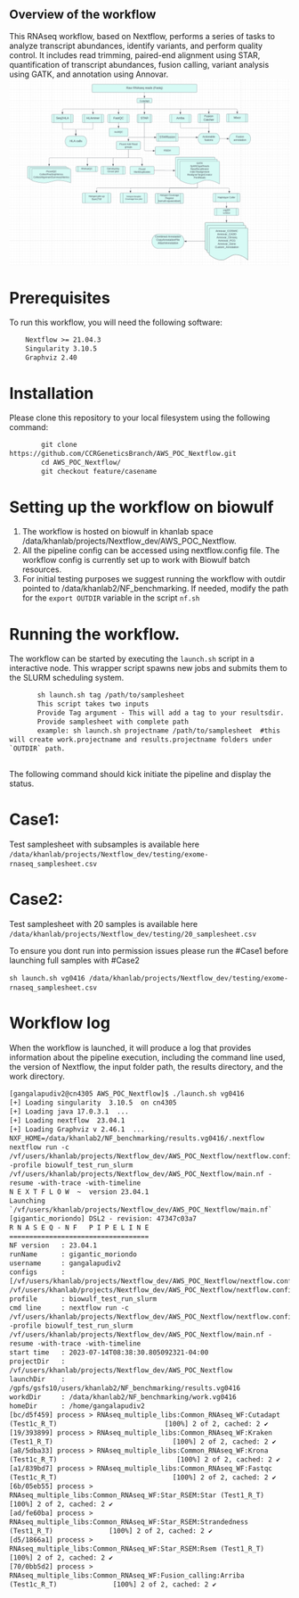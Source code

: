 ## Overview of the workflow
This RNAseq workflow, based on Nextflow, performs a series of tasks to analyze transcript abundances, identify variants, and perform quality control. It includes 
read trimming, paired-end alignment using STAR, quantification of transcript abundances, fusion calling, variant analysis using GATK, and annotation using Annovar. 
![RNAseq_workflow](DAG_rnaseq.png)


# Prerequisites
To run this workflow, you will need the following software:
```	
	Nextflow >= 21.04.3
	Singularity 3.10.5
	Graphviz 2.40
```


# Installation
Please clone this repository to your local filesystem using the following command:

```
        git clone https://github.com/CCRGeneticsBranch/AWS_POC_Nextflow.git
        cd AWS_POC_Nextflow/ 
        git checkout feature/casename
```


# Setting up the workflow on biowulf
1. The workflow is hosted on biowulf in khanlab space /data/khanlab/projects/Nextflow_dev/AWS_POC_Nextflow.
2. All the pipeline config can be accessed using nextflow.config file. The workflow config is currently set up to work with Biowulf batch resources.
4. For initial testing purposes we suggest running the workflow with outdir pointed to /data/khanlab2/NF_benchmarking. If needed, modify the path for the 
`export OUTDIR` variable in the script `nf.sh` 
 

# Running the workflow.
 The workflow can be started by executing the `launch.sh` script in a interactive node. This wrapper script spawns new jobs and submits them to the SLURM 
scheduling system.


 ```
        sh launch.sh tag /path/to/samplesheet        
        This script takes two inputs
        Provide Tag argument - This will add a tag to your resultsdir.
        Provide samplesheet with complete path
        example: sh launch.sh projectname /path/to/samplesheet  #this will create work.projectname and results.projectname folders under `OUTDIR` path.
        
 ```
The following command should kick initiate the pipeline and display the status.
# Case1:
Test samplesheet with subsamples is available here `/data/khanlab/projects/Nextflow_dev/testing/exome-rnaseq_samplesheet.csv`
# Case2: 
Test samplesheet with 20 samples is available here `/data/khanlab/projects/Nextflow_dev/testing/20_samplesheet.csv`

To ensure you dont run into permission issues please run the #Case1 before launching full samples with #Case2

`sh launch.sh vg0416 /data/khanlab/projects/Nextflow_dev/testing/exome-rnaseq_samplesheet.csv`

# Workflow log
When the workflow is launched, it will produce a log that provides information about the pipeline execution, including the command line used, the version of 
Nextflow, the input folder path, the results directory, and the work directory.


```
[gangalapudiv2@cn4305 AWS_POC_Nextflow]$ ./launch.sh vg0416
[+] Loading singularity  3.10.5  on cn4305 
[+] Loading java 17.0.3.1  ... 
[+] Loading nextflow  23.04.1 
[+] Loading Graphviz v 2.46.1  ... 
NXF_HOME=/data/khanlab2/NF_benchmarking/results.vg0416/.nextflow
nextflow run -c /vf/users/khanlab/projects/Nextflow_dev/AWS_POC_Nextflow/nextflow.config -profile biowulf_test_run_slurm 
/vf/users/khanlab/projects/Nextflow_dev/AWS_POC_Nextflow/main.nf -resume -with-trace -with-timeline
N E X T F L O W  ~  version 23.04.1
Launching `/vf/users/khanlab/projects/Nextflow_dev/AWS_POC_Nextflow/main.nf` [gigantic_moriondo] DSL2 - revision: 47347c03a7
R N A S E Q - N F   P I P E L I N E  
===================================
NF version   : 23.04.1
runName      : gigantic_moriondo
username     : gangalapudiv2
configs      : [/vf/users/khanlab/projects/Nextflow_dev/AWS_POC_Nextflow/nextflow.config, 
/vf/users/khanlab/projects/Nextflow_dev/AWS_POC_Nextflow/nextflow.config]
profile      : biowulf_test_run_slurm
cmd line     : nextflow run -c /vf/users/khanlab/projects/Nextflow_dev/AWS_POC_Nextflow/nextflow.config -profile biowulf_test_run_slurm 
/vf/users/khanlab/projects/Nextflow_dev/AWS_POC_Nextflow/main.nf -resume -with-trace -with-timeline
start time   : 2023-07-14T08:38:30.805092321-04:00
projectDir   : /vf/users/khanlab/projects/Nextflow_dev/AWS_POC_Nextflow
launchDir    : /gpfs/gsfs10/users/khanlab2/NF_benchmarking/results.vg0416
workdDir     : /data/khanlab2/NF_benchmarking/work.vg0416
homeDir      : /home/gangalapudiv2
[bc/d5f459] process > RNAseq_multiple_libs:Common_RNAseq_WF:Cutadapt (Test1c_R_T)                           [100%] 2 of 2, cached: 2 ✔
[19/393899] process > RNAseq_multiple_libs:Common_RNAseq_WF:Kraken (Test1_R_T)                              [100%] 2 of 2, cached: 2 ✔
[a8/5dba33] process > RNAseq_multiple_libs:Common_RNAseq_WF:Krona (Test1c_R_T)                              [100%] 2 of 2, cached: 2 ✔
[a1/839bd7] process > RNAseq_multiple_libs:Common_RNAseq_WF:Fastqc (Test1c_R_T)                             [100%] 2 of 2, cached: 2 ✔
[6b/05eb55] process > RNAseq_multiple_libs:Common_RNAseq_WF:Star_RSEM:Star (Test1_R_T)                      [100%] 2 of 2, cached: 2 ✔
[ad/fe60ba] process > RNAseq_multiple_libs:Common_RNAseq_WF:Star_RSEM:Strandedness (Test1_R_T)              [100%] 2 of 2, cached: 2 ✔
[d5/1866a1] process > RNAseq_multiple_libs:Common_RNAseq_WF:Star_RSEM:Rsem (Test1_R_T)                      [100%] 2 of 2, cached: 2 ✔
[70/0bb5d2] process > RNAseq_multiple_libs:Common_RNAseq_WF:Fusion_calling:Arriba (Test1c_R_T)              [100%] 2 of 2, cached: 2 ✔

```

